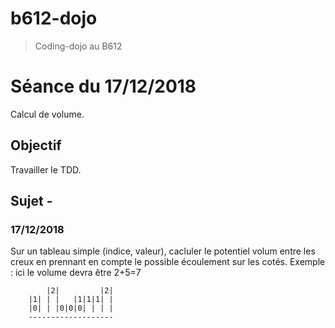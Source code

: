 # b612-dojo

> Coding-dojo au B612

# Séance du 17/12/2018
Calcul de volume.

## Objectif
Travailler le TDD.

## Sujet -
### 17/12/2018

Sur un tableau simple (indice, valeur), cacluler le potentiel volum entre les creux en prennant en compte le possible écoulement sur les cotés.
Exemple : ici le volume devra être 2+5=7

            |2|         |2|
        |1| | |   |1|1|1| |
        |0| | |0|0|0| | | |
        -------------------